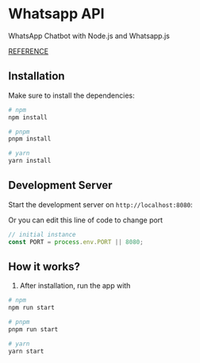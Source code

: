 # Whatsapp API

WhatsApp Chatbot with Node.js and Whatsapp.js

[REFERENCE](https://apriliantocecep.medium.com/tutorial-membuat-whatsapp-api-dengan-nodejs-tanpa-scraping-6faacd26f3b0)


## Installation
Make sure to install the dependencies:

```bash
# npm
npm install

# pnpm
pnpm install

# yarn
yarn install
```

## Development Server

Start the development server on `http://localhost:8080`:

Or you can edit this line of code to change port

```js
// initial instance
const PORT = process.env.PORT || 8080;
```
## How it works?

1. After installation, run the app with

```bash
# npm
npm run start

# pnpm
pnpm run start

# yarn
yarn start
```
